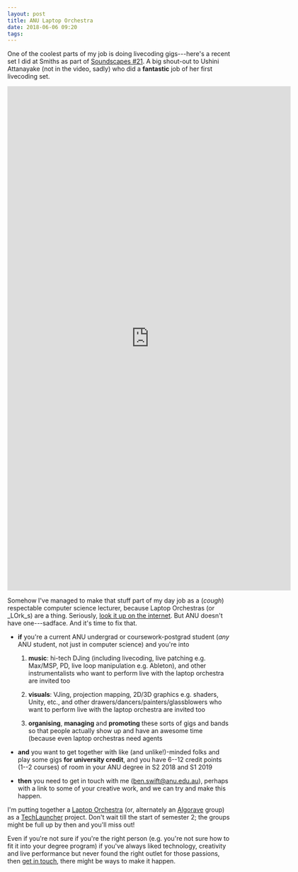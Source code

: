 ```yaml
---
layout: post
title: ANU Laptop Orchestra
date: 2018-06-06 09:20
tags:
---
```


One of the coolest parts of my job is doing livecoding gigs---here's a recent
set I did at Smiths as part of [Soundscapes
#21](https://www.smithsalternative.com/events/soundscapes-21-44719). A big
shout-out to Ushini Attanayake (not in the video, sadly) who did a **fantastic**
job of her first livecoding set.

<iframe src="https://player.vimeo.com/video/269115310" width="640" height="1138" frameborder="0" style="margin:0 auto;" webkitallowfullscreen mozallowfullscreen allowfullscreen></iframe>
<!-- <p><a href="https://vimeo.com/269115310">live @ soundscapes #21</a> from <a href="https://vimeo.com/benswift">Ben Swift</a> on <a href="https://vimeo.com">Vimeo</a>.</p> -->

Somehow I've managed to make that stuff part of my day job as a (*cough*)
respectable computer science lecturer, because Laptop Orchestras (or _LOrk_s)
are a thing. Seriously, [look it up on the
internet](https://en.wikipedia.org/wiki/Laptop_orchestra). But ANU doesn't have
one---sadface. And it's time to fix that.

- **if** you're a current ANU undergrad or coursework-postgrad student (*any*
  ANU student, not just in computer science) and you're into

  1. **music**: hi-tech DJing (including livecoding, live patching e.g. Max/MSP,
     PD, live loop manipulation e.g. Ableton), and other instrumentalists who
     want to perform live with the laptop orchestra are invited too

  2. **visuals**: VJing, projection mapping, 2D/3D graphics e.g. shaders, Unity,
     etc., and other drawers/dancers/painters/glassblowers who want to perform
     live with the laptop orchestra are invited too

  3. **organising**, **managing** and **promoting** these sorts of gigs and
     bands so that people actually show up and have an awesome time (because
     even laptop orchestras need agents

- **and** you want to get together with like (and unlike!)-minded folks and play
  some gigs **for university credit**, and you have 6--12 credit points (1--2
  courses) of room in your ANU degree in S2 2018 and S1 2019

- **then** you need to get in touch with me (<ben.swift@anu.edu.au>), perhaps
  with a link to some of your creative work, and we can try and make this
  happen.

I'm putting together a [Laptop
Orchestra](https://en.wikipedia.org/wiki/Laptop_orchestra) (or, alternately an
[Algorave](https://algorave.com/) group) as a
[TechLauncher](https://cs.anu.edu.au/TechLauncher/) project. Don't wait till the
start of semester 2; the groups might be full up by then and you'll miss out!

Even if you're not sure if you're the right person (e.g. you're not sure how to
fit it into your degree program) if you've always liked technology, creativity
and live performance but never found the right outlet for those passions, then
[get in touch](mailto:ben.swift@anu.edu.au), there might be ways to make it
happen.
